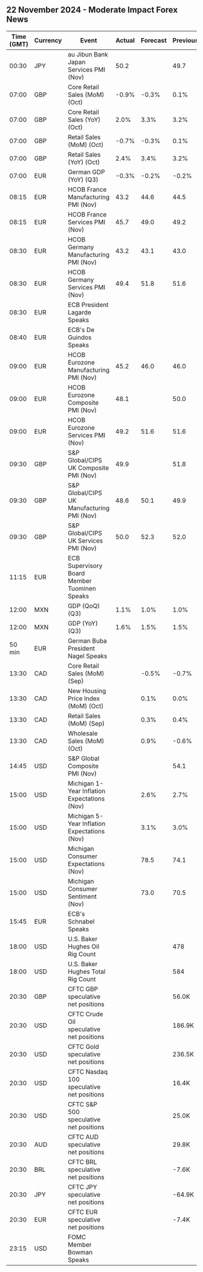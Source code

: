 ## 22 November 2024 - Moderate Impact Forex News

| Time (GMT) | Currency | Event | Actual | Forecast | Previous |
|------|----------|-------|--------|----------|----------|
| 00:30 | JPY | au Jibun Bank Japan Services PMI (Nov) | 50.2 |  | 49.7 |
| 07:00 | GBP | Core Retail Sales (MoM) (Oct) | -0.9% | -0.3% | 0.1% |
| 07:00 | GBP | Core Retail Sales (YoY) (Oct) | 2.0% | 3.3% | 3.2% |
| 07:00 | GBP | Retail Sales (MoM) (Oct) | -0.7% | -0.3% | 0.1% |
| 07:00 | GBP | Retail Sales (YoY) (Oct) | 2.4% | 3.4% | 3.2% |
| 07:00 | EUR | German GDP (YoY) (Q3) | -0.3% | -0.2% | -0.2% |
| 08:15 | EUR | HCOB France Manufacturing PMI (Nov) | 43.2 | 44.6 | 44.5 |
| 08:15 | EUR | HCOB France Services PMI (Nov) | 45.7 | 49.0 | 49.2 |
| 08:30 | EUR | HCOB Germany Manufacturing PMI (Nov) | 43.2 | 43.1 | 43.0 |
| 08:30 | EUR | HCOB Germany Services PMI (Nov) | 49.4 | 51.8 | 51.6 |
| 08:30 | EUR | ECB President Lagarde Speaks |  |  |  |
| 08:40 | EUR | ECB's De Guindos Speaks |  |  |  |
| 09:00 | EUR | HCOB Eurozone Manufacturing PMI (Nov) | 45.2 | 46.0 | 46.0 |
| 09:00 | EUR | HCOB Eurozone Composite PMI (Nov) | 48.1 |  | 50.0 |
| 09:00 | EUR | HCOB Eurozone Services PMI (Nov) | 49.2 | 51.6 | 51.6 |
| 09:30 | GBP | S&P Global/CIPS UK Composite PMI (Nov) | 49.9 |  | 51.8 |
| 09:30 | GBP | S&P Global/CIPS UK Manufacturing PMI (Nov) | 48.6 | 50.1 | 49.9 |
| 09:30 | GBP | S&P Global/CIPS UK Services PMI (Nov) | 50.0 | 52.3 | 52.0 |
| 11:15 | EUR | ECB Supervisory Board Member Tuominen Speaks |  |  |  |
| 12:00 | MXN | GDP (QoQ) (Q3) | 1.1% | 1.0% | 1.0% |
| 12:00 | MXN | GDP (YoY) (Q3) | 1.6% | 1.5% | 1.5% |
| 50 min | EUR | German Buba President Nagel Speaks |  |  |  |
| 13:30 | CAD | Core Retail Sales (MoM) (Sep) |  | -0.5% | -0.7% |
| 13:30 | CAD | New Housing Price Index (MoM) (Oct) |  | 0.1% | 0.0% |
| 13:30 | CAD | Retail Sales (MoM) (Sep) |  | 0.3% | 0.4% |
| 13:30 | CAD | Wholesale Sales (MoM) (Oct) |  | 0.9% | -0.6% |
| 14:45 | USD | S&P Global Composite PMI (Nov) |  |  | 54.1 |
| 15:00 | USD | Michigan 1-Year Inflation Expectations (Nov) |  | 2.6% | 2.7% |
| 15:00 | USD | Michigan 5-Year Inflation Expectations (Nov) |  | 3.1% | 3.0% |
| 15:00 | USD | Michigan Consumer Expectations (Nov) |  | 78.5 | 74.1 |
| 15:00 | USD | Michigan Consumer Sentiment (Nov) |  | 73.0 | 70.5 |
| 15:45 | EUR | ECB's Schnabel Speaks |  |  |  |
| 18:00 | USD | U.S. Baker Hughes Oil Rig Count |  |  | 478 |
| 18:00 | USD | U.S. Baker Hughes Total Rig Count |  |  | 584 |
| 20:30 | GBP | CFTC GBP speculative net positions |  |  | 56.0K |
| 20:30 | USD | CFTC Crude Oil speculative net positions |  |  | 186.9K |
| 20:30 | USD | CFTC Gold speculative net positions |  |  | 236.5K |
| 20:30 | USD | CFTC Nasdaq 100 speculative net positions |  |  | 16.4K |
| 20:30 | USD | CFTC S&P 500 speculative net positions |  |  | 25.0K |
| 20:30 | AUD | CFTC AUD speculative net positions |  |  | 29.8K |
| 20:30 | BRL | CFTC BRL speculative net positions |  |  | -7.6K |
| 20:30 | JPY | CFTC JPY speculative net positions |  |  | -64.9K |
| 20:30 | EUR | CFTC EUR speculative net positions |  |  | -7.4K |
| 23:15 | USD | FOMC Member Bowman Speaks |  |  |  |
